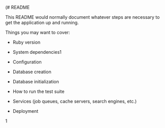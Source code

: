 (# README

This README would normally document whatever steps are necessary to get the
application up and running.

Things you may want to cover:

* Ruby version

* System dependencies1

* Configuration

* Database creation

* Database initialization

* How to run the test suite

* Services (job queues, cache servers, search engines, etc.)

* Deployment 





1

